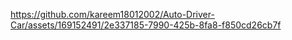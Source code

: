 
https://github.com/kareem18012002/Auto-Driver-Car/assets/169152491/2e337185-7990-425b-8fa8-f850cd26cb7f

